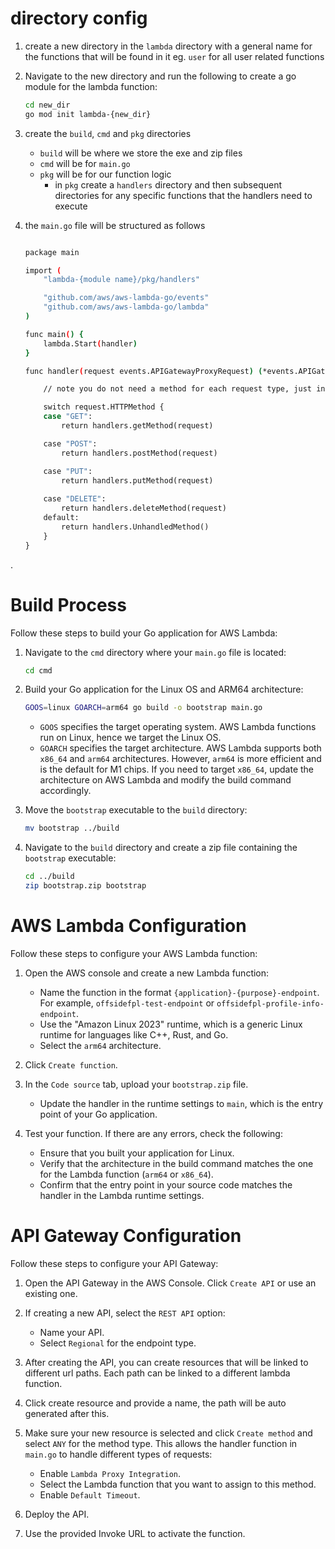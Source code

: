 # directory config
1. create a new directory in the `lambda` directory with a general name for the functions that will be found in it eg. `user` for all user related functions

2. Navigate to the new directory and run the following to create a go module for the lambda function:
    ```bash
    cd new_dir
    go mod init lambda-{new_dir}
    ```

3. create the `build`, `cmd` and `pkg` directories
    - `build` will be where we store the exe and zip files
    - `cmd` will be for `main.go`
    - `pkg` will be for our function logic
        - in `pkg` create a `handlers` directory and then subsequent directories for any specific functions that the handlers need to execute

4. the `main.go` file will be structured as follows
    ```bash

    package main

    import (
        "lambda-{module name}/pkg/handlers"

        "github.com/aws/aws-lambda-go/events"
        "github.com/aws/aws-lambda-go/lambda"
    )

    func main() {
        lambda.Start(handler)
    }

    func handler(request events.APIGatewayProxyRequest) (*events.APIGatewayProxyResponse, error) {

        // note you do not need a method for each request type, just include what you need

        switch request.HTTPMethod {
        case "GET":
            return handlers.getMethod(request)

        case "POST":
            return handlers.postMethod(request)

        case "PUT":
            return handlers.putMethod(request)
        
        case "DELETE":
            return handlers.deleteMethod(request)
        default:
            return handlers.UnhandledMethod()
        }
    }

    ```

.

# Build Process

Follow these steps to build your Go application for AWS Lambda:

1. Navigate to the `cmd` directory where your `main.go` file is located:

    ```bash
    cd cmd
    ```

2. Build your Go application for the Linux OS and ARM64 architecture:

    ```bash
    GOOS=linux GOARCH=arm64 go build -o bootstrap main.go
    ```

    - `GOOS` specifies the target operating system. AWS Lambda functions run on Linux, hence we target the Linux OS.
    - `GOARCH` specifies the target architecture. AWS Lambda supports both `x86_64` and `arm64` architectures. However, `arm64` is more efficient and is the default for M1 chips. If you need to target `x86_64`, update the architecture on AWS Lambda and modify the build command accordingly.

3. Move the `bootstrap` executable to the `build` directory:

    ```bash
    mv bootstrap ../build
    ```

4. Navigate to the `build` directory and create a zip file containing the `bootstrap` executable:

    ```bash
    cd ../build
    zip bootstrap.zip bootstrap
    ```

# AWS Lambda Configuration

Follow these steps to configure your AWS Lambda function:

1. Open the AWS console and create a new Lambda function:
    - Name the function in the format `{application}-{purpose}-endpoint`. For example, `offsidefpl-test-endpoint` or `offsidefpl-profile-info-endpoint`.
    - Use the "Amazon Linux 2023" runtime, which is a generic Linux runtime for languages like C++, Rust, and Go.
    - Select the `arm64` architecture.

2. Click `Create function`.

3. In the `Code source` tab, upload your `bootstrap.zip` file.
    - Update the handler in the runtime settings to `main`, which is the entry point of your Go application.

4. Test your function. If there are any errors, check the following:
    - Ensure that you built your application for Linux.
    - Verify that the architecture in the build command matches the one for the Lambda function (`arm64` or `x86_64`).
    - Confirm that the entry point in your source code matches the handler in the Lambda runtime settings.

# API Gateway Configuration

Follow these steps to configure your API Gateway:

1. Open the API Gateway in the AWS Console. Click `Create API` or use an existing one.

2. If creating a new API, select the `REST API` option:
    - Name your API.
    - Select `Regional` for the endpoint type.

3. After creating the API, you can create resources that will be linked to different url paths. Each path can be linked to a different lambda function.

4. Click create resource and provide a name, the path will be auto generated after this.

5. Make sure your new resource is selected and click `Create method` and select `ANY` for the method type. This allows the handler function in `main.go` to handle different types of requests:
    - Enable `Lambda Proxy Integration`.
    - Select the Lambda function that you want to assign to this method.
    - Enable `Default Timeout`.

6. Deploy the API.

7. Use the provided Invoke URL to activate the function.


